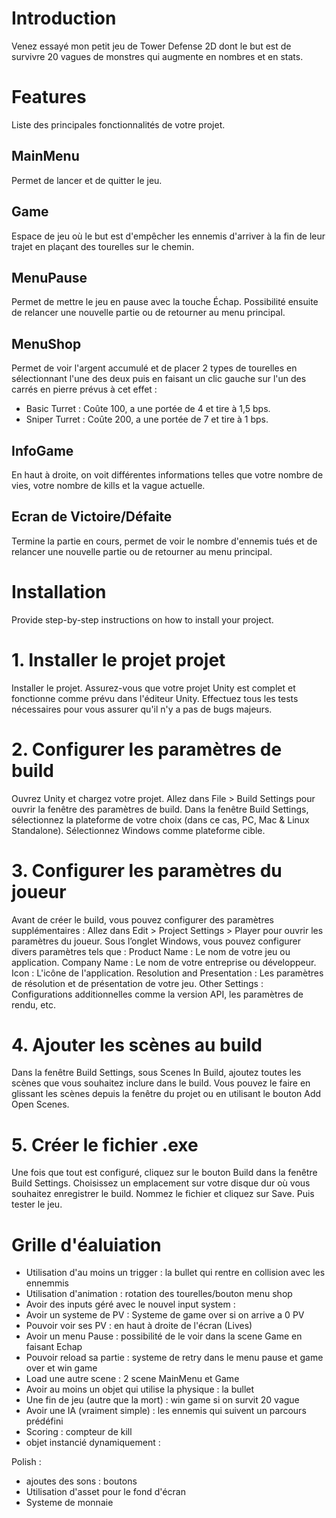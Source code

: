 # Introduction

Venez essayé mon petit jeu de Tower Defense 2D dont le but est de survivre 20 vagues de monstres qui augmente en nombres et en stats.

# Features

Liste des principales fonctionnalités de votre projet.

## MainMenu 
Permet de lancer et de quitter le jeu.

## Game
Espace de jeu où le but est d'empêcher les ennemis d'arriver à la fin de leur trajet en plaçant des tourelles sur le chemin.

## MenuPause
Permet de mettre le jeu en pause avec la touche Échap. Possibilité ensuite de relancer une nouvelle partie ou de retourner 
au menu principal.

## MenuShop
Permet de voir l'argent accumulé et de placer 2 types de tourelles en sélectionnant l'une des deux puis en faisant 
un clic gauche sur l'un des carrés en pierre prévus à cet effet :
 - Basic Turret : Coûte 100, a une portée de 4 et tire à 1,5 bps.
 - Sniper Turret : Coûte 200, a une portée de 7 et tire à 1 bps.

## InfoGame
En haut à droite, on voit différentes informations telles que votre nombre de vies, votre nombre de kills et la vague actuelle.

## Ecran de Victoire/Défaite
Termine la partie en cours, permet de voir le nombre d'ennemis tués et de relancer une nouvelle partie ou de retourner au menu principal.


# Installation
Provide step-by-step instructions on how to install your project.

# 1. Installer le projet projet
Installer le projet.
Assurez-vous que votre projet Unity est complet et fonctionne comme prévu dans l'éditeur Unity. Effectuez tous les tests nécessaires 
pour vous assurer qu'il n'y a pas de bugs majeurs.

# 2. Configurer les paramètres de build
Ouvrez Unity et chargez votre projet.
Allez dans File > Build Settings pour ouvrir la fenêtre des paramètres de build.
Dans la fenêtre Build Settings, sélectionnez la plateforme de votre choix (dans ce cas, PC, Mac & Linux Standalone).
Sélectionnez Windows comme plateforme cible.

# 3. Configurer les paramètres du joueur
Avant de créer le build, vous pouvez configurer des paramètres supplémentaires :
Allez dans Edit > Project Settings > Player pour ouvrir les paramètres du joueur.
Sous l’onglet Windows, vous pouvez configurer divers paramètres tels que :
Product Name : Le nom de votre jeu ou application.
Company Name : Le nom de votre entreprise ou développeur.
Icon : L'icône de l'application.
Resolution and Presentation : Les paramètres de résolution et de présentation de votre jeu.
Other Settings : Configurations additionnelles comme la version API, les paramètres de rendu, etc.

# 4. Ajouter les scènes au build
Dans la fenêtre Build Settings, sous Scenes In Build, ajoutez toutes les scènes que vous souhaitez inclure dans le build. 
Vous pouvez le faire en glissant les scènes depuis la fenêtre du projet ou en utilisant le bouton Add Open Scenes.

# 5. Créer le fichier .exe
Une fois que tout est configuré, cliquez sur le bouton Build dans la fenêtre Build Settings.
Choisissez un emplacement sur votre disque dur où vous souhaitez enregistrer le build.
Nommez le fichier et cliquez sur Save.
Puis tester le jeu.

# Grille d'éaluiation 
- Utilisation d'au  moins un trigger : la bullet qui rentre en collision avec les ennemmis
- Utilisation d'animation : rotation des tourelles/bouton menu shop
- Avoir des inputs géré avec le nouvel input system :
- Avoir un systeme de PV : Systeme de game over si on arrive a 0 PV
- Pouvoir voir ses PV : en haut à droite de l'écran (Lives)
- Avoir un menu Pause : possibilité de le voir dans la scene Game en faisant Echap
- Pouvoir reload sa partie : systeme de retry dans le menu pause et game over et win game
- Load une autre scene : 2 scene MainMenu et Game
- Avoir au moins un objet qui utilise la physique : la bullet
- Une fin de jeu (autre que la mort) : win game si on survit 20 vague
- Avoir une IA (vraiment simple) : les ennemis qui suivent un parcours prédéfini
- Scoring : compteur de kill
- objet instancié dynamiquement :

Polish :
- ajoutes des sons : boutons
- Utilisation d'asset pour le fond d'écran
- Systeme de monnaie

